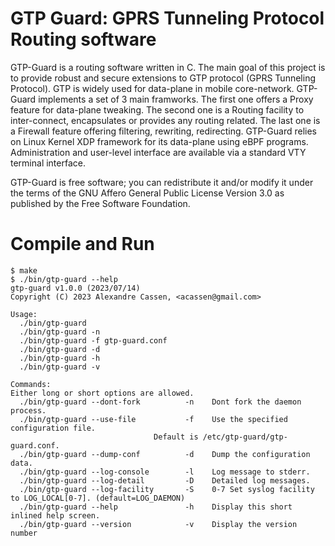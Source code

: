 GTP Guard: GPRS Tunneling Protocol Routing software
===================================================

GTP-Guard is a routing software written in C. The main goal of this project is to provide robust and secure extensions to GTP protocol (GPRS Tunneling Protocol). GTP is widely used for data-plane in mobile core-network. GTP-Guard implements a set of 3 main framworks. The first one offers a Proxy feature for data-plane tweaking. The second one is a Routing facility to inter-connect, encapsulates or provides any routing related. The last one is a Firewall feature offering filtering, rewriting, redirecting. GTP-Guard relies on Linux Kernel XDP framework for its data-plane using eBPF programs. Administration and user-level interface are available via a standard VTY terminal interface.

GTP-Guard is free software; you can redistribute it and/or modify it under the terms of the GNU Affero General Public License Version 3.0 as published by the Free Software Foundation.

# Compile and Run

	$ make
	$ ./bin/gtp-guard --help
	gtp-guard v1.0.0 (2023/07/14)
	Copyright (C) 2023 Alexandre Cassen, <acassen@gmail.com>

	Usage:
	  ./bin/gtp-guard
	  ./bin/gtp-guard -n
	  ./bin/gtp-guard -f gtp-guard.conf
	  ./bin/gtp-guard -d
	  ./bin/gtp-guard -h
	  ./bin/gtp-guard -v

	Commands:
	Either long or short options are allowed.
	  ./bin/gtp-guard --dont-fork          -n    Dont fork the daemon process.
	  ./bin/gtp-guard --use-file           -f    Use the specified configuration file.
	                                Default is /etc/gtp-guard/gtp-guard.conf.
	  ./bin/gtp-guard --dump-conf          -d    Dump the configuration data.
	  ./bin/gtp-guard --log-console        -l    Log message to stderr.
	  ./bin/gtp-guard --log-detail         -D    Detailed log messages.
	  ./bin/gtp-guard --log-facility       -S    0-7 Set syslog facility to LOG_LOCAL[0-7]. (default=LOG_DAEMON)
	  ./bin/gtp-guard --help               -h    Display this short inlined help screen.
	  ./bin/gtp-guard --version            -v    Display the version number

